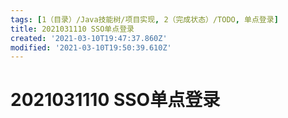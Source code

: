 ```yaml
---
tags: [1（目录）/Java技能树/项目实现, 2（完成状态）/TODO, 单点登录]
title: 2021031110 SSO单点登录
created: '2021-03-10T19:47:37.860Z'
modified: '2021-03-10T19:50:39.610Z'
---
```


# 2021031110 SSO单点登录
